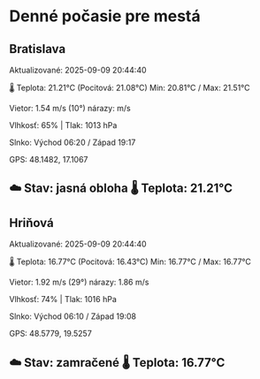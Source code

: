 ﻿# Denné počasie pre mestá

## Bratislava
Aktualizované: 2025-09-09 20:44:40

🌡️ Teplota: 21.21°C 
(Pocitová: 21.08°C)
Min: 20.81°C / Max: 21.51°C

Vietor: 1.54 m/s    (10°) 
nárazy:  m/s

Vlhkosť: 65% | Tlak: 1013 hPa

Slnko: Východ 06:20 / Západ 19:17

GPS: 48.1482, 17.1067

☁️ Stav: jasná obloha        🌡️ Teplota: 21.21°C
---

## Hriňová
Aktualizované: 2025-09-09 20:44:40

🌡️ Teplota: 16.77°C 
(Pocitová: 16.43°C)
Min: 16.77°C / Max: 16.77°C

Vietor: 1.92 m/s (29°)
nárazy: 1.86 m/s

Vlhkosť: 74% | Tlak: 1016 hPa

Slnko: Východ 06:10 / Západ 19:08

GPS: 48.5779, 19.5257

☁️ Stav: zamračené        🌡️ Teplota: 16.77°C
---

